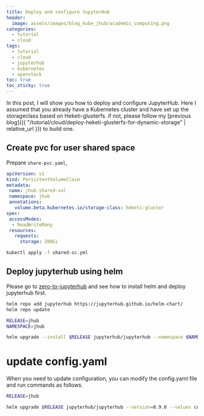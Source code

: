```yaml
---
title: Deploy and configure JupyterHub
header:
  image: assets/images/blog_kube_jhub/academic_computing.png
categories:
  - tutorial
  - cloud
tags:
  - tutorial
  - cloud
  - jupyterhub
  - kubernetes
  - openstack
toc: true
toc_sticky: true
---
```



In this post, I will show you how to deploy and configure JupyterHub.
Here I assumed that you already have a Kubernetes cluster and have set up the storageclass based on Heketi-glusterfs.
if not, please follow my [previous blog]({{ "/tutorial/cloud/deploy-heketi-glusterfs-for-dynamic-storage" | relative_url }}) to build one.

## Create pvc for user shared space
Prepare `share-pvc.yaml`,
```yaml
apiVersion: v1
kind: PersistentVolumeClaim
metadata:
 name: jhub-shared-vol
 namespace: jhub
 annotations:
   volume.beta.kubernetes.io/storage-class: heketi-gluster
spec:
 accessModes:
  - ReadWriteMany
 resources:
   requests:
     storage: 200Gi
```

```bash
kubectl apply -f shared-sc.yml
```

## Deploy jupyterhub using helm

Please go to [zero-to-jupyterhub](https://zero-to-jupyterhub.readthedocs.io/en/stable/setup-helm.html) and see
how to install helm and deploy jupyterhub first.
 
```bash
helm repo add jupyterhub https://jupyterhub.github.io/helm-chart/
helm repo update

RELEASE=jhub
NAMESPACE=jhub

helm upgrade --install $RELEASE jupyterhub/jupyterhub --namespace $NAMESPACE --version=0.9.0 --values config.yaml
```

# update config.yaml
When you need to update configuration, you can modify the config.yaml file and run commands as follows.
```bash
RELEASE=jhub

helm upgrade $RELEASE jupyterhub/jupyterhub --version=0.9.0 --values config.yaml
```

